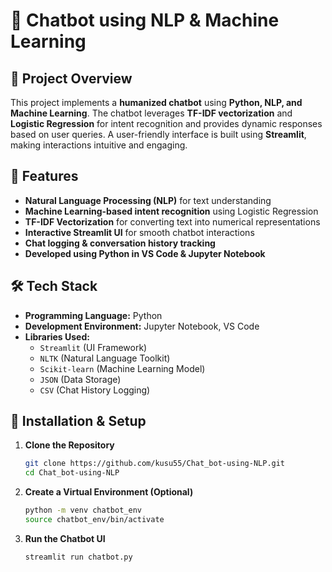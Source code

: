 # 🤖 Chatbot using NLP & Machine Learning

## 📌 Project Overview
This project implements a **humanized chatbot** using **Python, NLP, and Machine Learning**. The chatbot leverages **TF-IDF vectorization** and **Logistic Regression** for intent recognition and provides dynamic responses based on user queries. A user-friendly interface is built using **Streamlit**, making interactions intuitive and engaging.

## 🚀 Features
- **Natural Language Processing (NLP)** for text understanding
- **Machine Learning-based intent recognition** using Logistic Regression
- **TF-IDF Vectorization** for converting text into numerical representations
- **Interactive Streamlit UI** for smooth chatbot interactions
- **Chat logging & conversation history tracking**
- **Developed using Python in VS Code & Jupyter Notebook**

## 🛠️ Tech Stack
- **Programming Language:** Python
- **Development Environment:** Jupyter Notebook, VS Code
- **Libraries Used:**
  - `Streamlit` (UI Framework)
  - `NLTK` (Natural Language Toolkit)
  - `Scikit-learn` (Machine Learning Model)
  - `JSON` (Data Storage)
  - `CSV` (Chat History Logging)
## 🔧 Installation & Setup
1. **Clone the Repository**
   ```bash
   git clone https://github.com/kusu55/Chat_bot-using-NLP.git
   cd Chat_bot-using-NLP
   ```
2. **Create a Virtual Environment (Optional)**
   ```bash
   python -m venv chatbot_env
   source chatbot_env/bin/activate 
   ```
4. **Run the Chatbot UI**
   ```bash
   streamlit run chatbot.py
   ```
